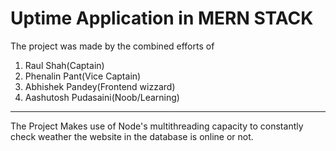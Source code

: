 # Uptime Application in MERN STACK
The project was made by the combined efforts of 
1. Raul Shah(Captain)
2. Phenalin Pant(Vice Captain)
3. Abhishek Pandey(Frontend wizzard)
4. Aashutosh Pudasaini(Noob/Learning)

------
The Project Makes use of Node's multithreading capacity to constantly check weather the website in the database is online or not.

